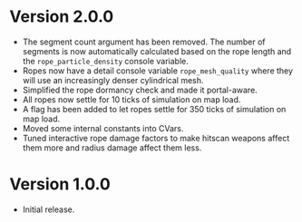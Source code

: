 # Version 2.0.0

- The segment count argument has been removed. The number of segments is now automatically calculated based on the
rope length and the `rope_particle_density` console variable.
- Ropes now have a detail console variable `rope_mesh_quality` where they will use an increasingly denser cylindrical
mesh.
- Simplified the rope dormancy check and made it portal-aware.
- All ropes now settle for 10 ticks of simulation on map load.
- A flag has been added to let ropes settle for 350 ticks of simulation on map load.
- Moved some internal constants into CVars.
- Tuned interactive rope damage factors to make hitscan weapons affect them more and radius damage affect them less.

# Version 1.0.0

- Initial release.
